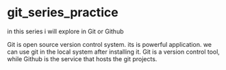 # git_series_practice
in this series i will explore in Git or Github 

Git is open source version control system. its is powerful application. we can use git in the local system after installing it.
 Git is a version control tool, while Github is the service that hosts the git projects.
	  



